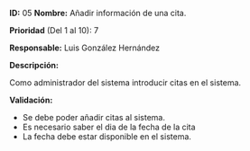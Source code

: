   **ID:** 05 **Nombre:** Añadir información de una cita.

**Prioridad** (Del 1 al 10): 7

**Responsable:** Luis González Hernández

**Descripción:**

Como administrador del sistema introducir citas en el sistema.

**Validación:**
  * Se debe poder añadir citas al sistema.
  * Es necesario saber el dia de la fecha de la cita
  * La fecha debe estar disponible en el sistema.